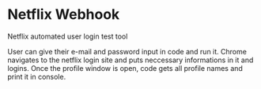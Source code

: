 # Netflix Webhook
Netflix automated user login test tool

User can give their e-mail and password input in code and run it.
Chrome navigates to the netflix login site and puts neccessary informations in it and logins.
Once the profile window is open, code gets all profile names and print it in console.
